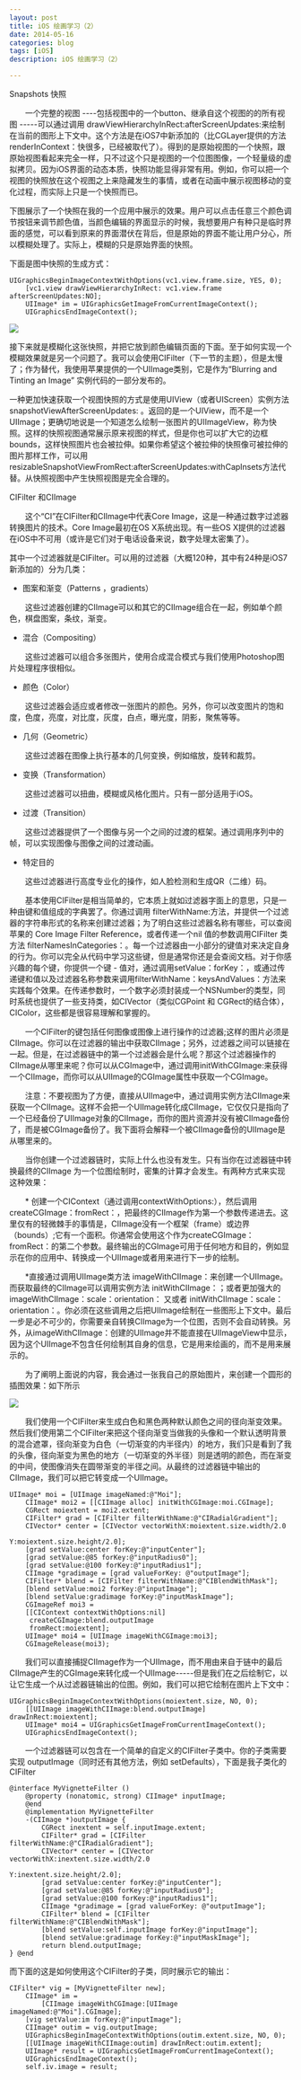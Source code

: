 ```yaml
---
layout: post
title: iOS 绘画学习（2）
date: 2014-05-16
categories: blog
tags: [iOS]
description: iOS 绘画学习（2）

---
```


Snapshots 快照

　　一个完整的视图 ----包括视图中的一个button、继承自这个视图的的所有视图 -----可以通过调用 drawViewHierarchyInRect:afterScreenUpdates:来绘制在当前的图形上下文中。这个方法是在iOS7中新添加的（比CGLayer提供的方法 renderInContext：快很多，已经被取代了）。得到的是原始视图的一个快照，跟原始视图看起来完全一样，只不过这个只是视图的一个位图图像，一个轻量级的虚拟拷贝。因为iOS界面的动态本质，快照功能显得非常有用。例如，你可以把一个视图的快照放在这个视图之上来隐藏发生的事情，或者在动画中展示视图移动的变化过程，而实际上只是一个快照而已。

下图展示了一个快照在我的一个应用中展示的效果。用户可以点击任意三个颜色调节按钮来调节颜色值，当颜色编辑的界面显示的时候，我想要用户有种只是临时界面的感觉，可以看到原来的界面潜伏在背后，但是原始的界面不能让用户分心，所以模糊处理了。实际上，模糊的只是原始界面的快照。

下面是图中快照的生成方式：

```
UIGraphicsBeginImageContextWithOptions(vc1.view.frame.size, YES, 0);
    [vc1.view drawViewHierarchyInRect: vc1.view.frame afterScreenUpdates:NO];
    UIImage* im = UIGraphicsGetImageFromCurrentImageContext();
    UIGraphicsEndImageContext();
```

![](/assets/images/2014/05-16-1.png)

接下来就是模糊化这张快照，并把它放到颜色编辑页面的下面。至于如何实现一个模糊效果就是另一个问题了。我可以会使用CIFilter（下一节的主题），但是太慢了；作为替代，我使用苹果提供的一个UIImage类别，它是作为“Blurring and Tinting an Image” 实例代码的一部分发布的。

一种更加快速获取一个视图快照的方式是使用UIView（或者UIScreen）实例方法 snapshotViewAfterScreenUpdates: 。返回的是一个UIView，而不是一个UIImage；更确切地说是一个知道怎么绘制一张图片的UIImageView，称为快照。这样的快照视图通常展示原来视图的样式，但是你也可以扩大它的边框bounds，这样快照图片也会被拉伸。如果你希望这个被拉伸的快照像可被拉伸的图片那样工作，可以用resizableSnapshotViewFromRect:afterScreenUpdates:withCapInsets方法代替。从快照视图中产生快照视图是完全合理的。

 

CIFilter 和CIImage

　　这个“CI”在CIFilter和CIImage中代表Core Image，这是一种通过数字过滤器转换图片的技术。Core Image最初在OS X系统出现。有一些OS X提供的过滤器在iOS中不可用（或许是它们对于电话设备来说，数字处理太密集了）。

其中一个过滤器就是CIFilter。可以用的过滤器（大概120种，其中有24种是iOS7新添加的）分为几类：

* 图案和渐变（Patterns ，gradients）

　　这些过滤器创建的CIImage可以和其它的CIImage组合在一起，例如单个颜色，棋盘图案，条纹，渐变。

* 混合（Compositing）

　　这些过滤器可以组合多张图片，使用合成混合模式与我们使用Photoshop图片处理程序很相似。

* 颜色（Color）

　　这些过滤器会适应或者修改一张图片的颜色。另外，你可以改变图片的饱和度，色度，亮度，对比度，灰度，白点，曝光度，阴影，聚焦等等。

* 几何（Geometric）

　　这些过滤器在图像上执行基本的几何变换，例如缩放，旋转和裁剪。

* 变换（Transformation）

　　这些过滤器可以扭曲，模糊或风格化图片。只有一部分适用于iOS。

* 过渡（Transition）

　　这些过滤器提供了一个图像与另一个之间的过渡的框架。通过调用序列中的帧，可以实现图像与图像之间的过渡动画。

* 特定目的

　　这些过滤器进行高度专业化的操作，如人脸检测和生成QR（二维）码。

 

　　基本使用CIFilter是相当简单的，它本质上就如过滤器字面上的意思，只是一种由键和值组成的字典罢了。你通过调用 filterWithName:方法，并提供一个过滤器的字符串形式的名称来创建过滤器；为了明白这些过滤器名称有哪些，可以查阅苹果的 Core Image Filter Reference，或者传递一个nil 值的参数调用CIFilter 类方法 filterNamesInCategories：。每一个过滤器由一小部分的键值对来决定自身的行为。你可以完全从代码中学习这些键，但是通常你还是会查阅文档。对于你感兴趣的每个键，你提供一个键 - 值对，通过调用setValue：forKey：，或通过传递键和值以及过滤器名称参数来调用filterWithName：keysAndValues​​：方法来实践每个效果。在传递参数时，一个数字必须封装成一个NSNumber的类型，同时系统也提供了一些支持类，如CIVector（类似CGPoint 和 CGRect的结合体），CIColor，这些都是很容易理解和掌握的。

　　一个CIFilter的键包括任何图像或图像上进行操作的过滤器;这样的图片必须是CIImage。你可以在过滤器的输出中获取CIImage；另外，过滤器之间可以链接在一起。但是，在过滤器链中的第一个过滤器会是什么呢？那这个过滤器操作的CIImage从哪里来呢？你可以从CGImage中，通过调用initWithCGImage:来获得一个CIImage，而你可以从UIImage的CGImage属性中获取一个CGImage。

　　注意：不要视图为了方便，直接从UIImage中，通过调用实例方法CIImage来获取一个CIImage。这样不会把一个UIImage转化成CIImage，它仅仅只是指向了一个已经备份了UIImage对象的CIImage，而你的图片资源并没有被CIImage备份了，而是被CGImage备份了。我下面将会解释一个被CIImage备份的UIImage是从哪里来的。

 

　　当你创建一个过滤器链时，实际上什么也没有发生。只有当你在过滤器链中转换最终的CIImage 为一个位图绘制时，密集的计算才会发生。有两种方式来实现这种效果：

　　* 创建一个CIContext（通过调用contextWithOptions:），然后调用createCGImage：fromRect：，把最终的CIImage作为第一个参数传递进去。这里仅有的轻微棘手的事情是，CIImage没有一个框架（frame）或边界（bounds）;它有一个面积。你通常会使用这个作为createCGImage：fromRect：的第二个参数。最终输出的CGImage可用于任何地方和目的，例如显示在你的应用中、转换成一个UIImage或者用来进行下一步的绘制。

　　*直接通过调用UIImage类方法 imageWithCIImage：来创建一个UIImage。而获取最终的CIImage可以调用实例方法 initWithCIImage：；或者更加强大的 imageWithCIImage：scale：orientation： 又或者 initWithCIImage：scale：orientation：。你必须在这些调用之后把UIImage绘制在一些图形上下文中。最后一步是必不可少的，你需要亲自转换CIImage为一个位图，否则不会自动转换。另外，从imageWithCIImage：创建的UIImage并不能直接在UIImageView中显示，因为这个UIImage不包含任何绘制其自身的信息，它是用来绘画的，而不是用来展示的。

 　　为了阐明上面说的内容，我会通过一张我自己的原始图片，来创建一个圆形的插图效果：如下所示

![](/assets/images/2014/05-16-2.png)

　　我们使用一个CIFilter来生成白色和黑色两种默认颜色之间的径向渐变效果。然后我们使用第二个CIFilter来把这个径向渐变当做我的头像和一个默认透明背景的混合遮罩，径向渐变为白色（一切渐变的内半径内）的地方，我们只是看到了我的头像，径向渐变为黑色的地方（一切渐变的外半径）则是透明的颜色，而在渐变的中间，使图像消失在圆带渐变的半径之间。从最终的过滤器链中输出的CIImage，我们可以把它转变成一个UIImage。

```
UIImage* moi = [UIImage imageNamed:@"Moi"];
    CIImage* moi2 = [[CIImage alloc] initWithCGImage:moi.CGImage];
    CGRect moiextent = moi2.extent;
    CIFilter* grad = [CIFilter filterWithName:@"CIRadialGradient"];
    CIVector* center = [CIVector vectorWithX:moiextent.size.width/2.0
                                           Y:moiextent.size.height/2.0];
    [grad setValue:center forKey:@"inputCenter"];
    [grad setValue:@85 forKey:@"inputRadius0"];
    [grad setValue:@100 forKey:@"inputRadius1"];
    CIImage *gradimage = [grad valueForKey: @"outputImage"];
    CIFilter* blend = [CIFilter filterWithName:@"CIBlendWithMask"];
    [blend setValue:moi2 forKey:@"inputImage"];
    [blend setValue:gradimage forKey:@"inputMaskImage"];
    CGImageRef moi3 =
    [[CIContext contextWithOptions:nil]
     createCGImage:blend.outputImage
     fromRect:moiextent];
    UIImage* moi4 = [UIImage imageWithCGImage:moi3];
    CGImageRelease(moi3);
```

　　我们可以直接捕捉CIImage作为一个UIImage，而不用由来自于链中的最后CIImage产生的CGImage来转化成一个UIImage-----但是我们在之后绘制它，以让它生成一个从过滤器链输出的位图。例如，我们可以把它绘制在图片上下文中：

```
UIGraphicsBeginImageContextWithOptions(moiextent.size, NO, 0);
    [[UIImage imageWithCIImage:blend.outputImage] drawInRect:moiextent];
    UIImage* moi4 = UIGraphicsGetImageFromCurrentImageContext();
    UIGraphicsEndImageContext();
```

　　一个过滤器链可以包含在一个简单的自定义的CIFilter子类中。你的子类需要实现 outputImage（同时还有其他方法，例如 setDefaults），下面是我子类化的CIFilter

```
@interface MyVignetteFilter ()
    @property (nonatomic, strong) CIImage* inputImage;
    @end
    @implementation MyVignetteFilter
    -(CIImage *)outputImage {
        CGRect inextent = self.inputImage.extent;
        CIFilter* grad = [CIFilter filterWithName:@"CIRadialGradient"];
        CIVector* center = [CIVector vectorWithX:inextent.size.width/2.0
                                               Y:inextent.size.height/2.0];
        [grad setValue:center forKey:@"inputCenter"];
        [grad setValue:@85 forKey:@"inputRadius0"];
        [grad setValue:@100 forKey:@"inputRadius1"];
        CIImage *gradimage = [grad valueForKey: @"outputImage"];
        CIFilter* blend = [CIFilter filterWithName:@"CIBlendWithMask"];
        [blend setValue:self.inputImage forKey:@"inputImage"];
        [blend setValue:gradimage forKey:@"inputMaskImage"];
        return blend.outputImage;
} @end
```

而下面的这是如何使用这个CIFilter的子类，同时展示它的输出：

```
CIFilter* vig = [MyVignetteFilter new];
    CIImage* im =
        [CIImage imageWithCGImage:[UIImage imageNamed:@"Moi"].CGImage];
    [vig setValue:im forKey:@"inputImage"];
    CIImage* outim = vig.outputImage;
    UIGraphicsBeginImageContextWithOptions(outim.extent.size, NO, 0);
    [[UIImage imageWithCIImage:outim] drawInRect:outim.extent];
    UIImage* result = UIGraphicsGetImageFromCurrentImageContext();
    UIGraphicsEndImageContext();
    self.iv.image = result;
```